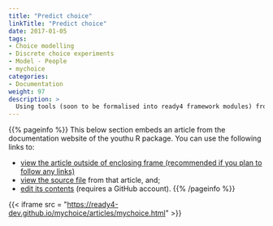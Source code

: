 ```yaml
---
title: "Predict choice"
linkTitle: "Predict choice"
date: 2017-01-05
tags:
- Choice modelling
- Discrete choice experiments
- Model - People
- mychoice
categories:
- Documentation
weight: 97
description: >
  Using tools (soon to be formalised into ready4 framework modules) from the mychoice R package, it is possible todevelop choice models from responses to a discrete choice experiment survey.
---
```


{{% pageinfo %}}
This below section embeds an article from the documentation website of the youthu R package. You can use the following links to:

* [view the article outside of enclosing frame (recommended if you plan to follow any links)](https://ready4-dev.github.io/youthu/articles/Economic_Analysis.html)
* [view the source file](https://github.com/ready4-dev/youthu/blob/main/vignettes/Economic_Analysis.Rmd) from that article, and;
* [edit its contents](https://github.com/ready4-dev/youthu/edit/main/vignettes/Economic_Analysis.Rmd) (requires a GitHub account).
{{% /pageinfo %}}

{{< iframe src = "https://ready4-dev.github.io/mychoice/articles/mychoice.html" >}}
